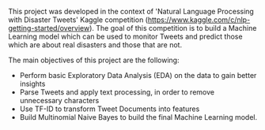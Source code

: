This project was developed in the context of 'Natural Language Processing with Disaster Tweets' Kaggle competition (https://www.kaggle.com/c/nlp-getting-started/overview). The goal of this competition is to build a Machine Learning model which can be used to monitor Tweets and predict those which are about real disasters and those that are not.

The main objectives of this project are the following:
- Perform basic Exploratory Data Analysis (EDA) on the data to gain better insights
- Parse Tweets and apply text processing, in order to remove unnecessary characters
- Use TF-ID to transform Tweet Documents into features 
- Build Multinomial Naive Bayes to build the final Machine Learning model.
